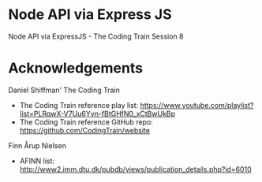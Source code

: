 # Node API via Express JS
Node API via ExpressJS - The Coding Train Session 8

# Acknowledgements

Daniel Shiffman' The Coding Train
-    The Coding Train reference play list: https://www.youtube.com/playlist?list=PLRqwX-V7Uu6Yyn-fBtGHfN0_xCtBwUkBp
-    The Coding Train reference GitHub repo: https://github.com/CodingTrain/website

Finn Årup Nielsen
-	 AFINN list: http://www2.imm.dtu.dk/pubdb/views/publication_details.php?id=6010